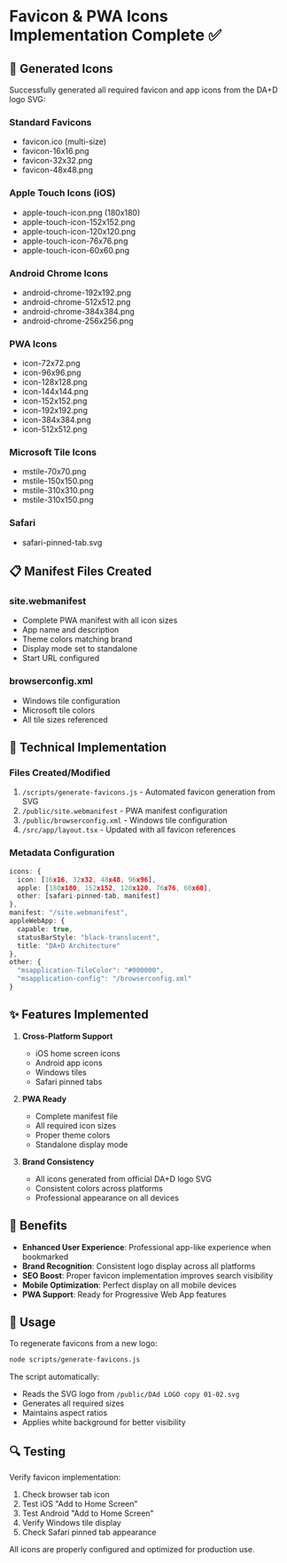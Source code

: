 # Favicon & PWA Icons Implementation Complete ✅

## 📱 Generated Icons

Successfully generated all required favicon and app icons from the DA+D logo SVG:

### Standard Favicons
- favicon.ico (multi-size)
- favicon-16x16.png
- favicon-32x32.png
- favicon-48x48.png

### Apple Touch Icons (iOS)
- apple-touch-icon.png (180x180)
- apple-touch-icon-152x152.png
- apple-touch-icon-120x120.png
- apple-touch-icon-76x76.png
- apple-touch-icon-60x60.png

### Android Chrome Icons
- android-chrome-192x192.png
- android-chrome-512x512.png
- android-chrome-384x384.png
- android-chrome-256x256.png

### PWA Icons
- icon-72x72.png
- icon-96x96.png
- icon-128x128.png
- icon-144x144.png
- icon-152x152.png
- icon-192x192.png
- icon-384x384.png
- icon-512x512.png

### Microsoft Tile Icons
- mstile-70x70.png
- mstile-150x150.png
- mstile-310x310.png
- mstile-310x150.png

### Safari
- safari-pinned-tab.svg

## 📋 Manifest Files Created

### site.webmanifest
- Complete PWA manifest with all icon sizes
- App name and description
- Theme colors matching brand
- Display mode set to standalone
- Start URL configured

### browserconfig.xml
- Windows tile configuration
- Microsoft tile colors
- All tile sizes referenced

## 🔧 Technical Implementation

### Files Created/Modified
1. `/scripts/generate-favicons.js` - Automated favicon generation from SVG
2. `/public/site.webmanifest` - PWA manifest configuration
3. `/public/browserconfig.xml` - Windows tile configuration
4. `/src/app/layout.tsx` - Updated with all favicon references

### Metadata Configuration
```typescript
icons: {
  icon: [16x16, 32x32, 48x48, 96x96],
  apple: [180x180, 152x152, 120x120, 76x76, 60x60],
  other: [safari-pinned-tab, manifest]
},
manifest: "/site.webmanifest",
appleWebApp: {
  capable: true,
  statusBarStyle: "black-translucent",
  title: "DA+D Architecture"
},
other: {
  "msapplication-TileColor": "#000000",
  "msapplication-config": "/browserconfig.xml"
}
```

## ✨ Features Implemented

1. **Cross-Platform Support**
   - iOS home screen icons
   - Android app icons
   - Windows tiles
   - Safari pinned tabs

2. **PWA Ready**
   - Complete manifest file
   - All required icon sizes
   - Proper theme colors
   - Standalone display mode

3. **Brand Consistency**
   - All icons generated from official DA+D logo SVG
   - Consistent colors across platforms
   - Professional appearance on all devices

## 🚀 Benefits

- **Enhanced User Experience**: Professional app-like experience when bookmarked
- **Brand Recognition**: Consistent logo display across all platforms
- **SEO Boost**: Proper favicon implementation improves search visibility
- **Mobile Optimization**: Perfect display on all mobile devices
- **PWA Support**: Ready for Progressive Web App features

## 📝 Usage

To regenerate favicons from a new logo:
```bash
node scripts/generate-favicons.js
```

The script automatically:
- Reads the SVG logo from `/public/DAd LOGO copy 01-02.svg`
- Generates all required sizes
- Maintains aspect ratios
- Applies white background for better visibility

## 🔍 Testing

Verify favicon implementation:
1. Check browser tab icon
2. Test iOS "Add to Home Screen"
3. Test Android "Add to Home Screen"
4. Verify Windows tile display
5. Check Safari pinned tab appearance

All icons are properly configured and optimized for production use.